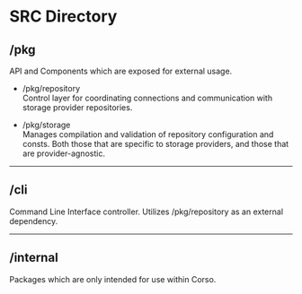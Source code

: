 # SRC Directory

## /pkg
API and Components which are exposed for external usage.

* /pkg/repository  
Control layer for coordinating connections and communication with storage provider repositories.

* /pkg/storage  
Manages compilation and validation of repository configuration and consts.  Both those that are specific to storage providers, and those that are provider-agnostic.

-----

## /cli
Command Line Interface controller.  Utilizes /pkg/repository as an external dependency.

-----

## /internal
Packages which are only intended for use within Corso.
